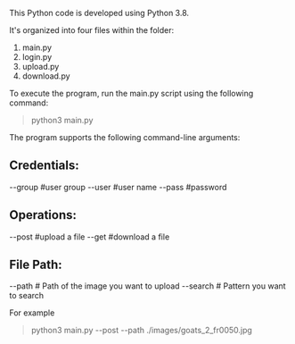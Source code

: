 This Python code is developed using Python 3.8. 

It's organized into four files within the folder:
1. main.py
2. login.py
3. upload.py
4. download.py

To execute the program, run the main.py script using the following command:
> python3 main.py 

The program supports the following command-line arguments:

## Credentials:
--group #user group
--user #user name
--pass #password

## Operations:
--post #upload a file
--get #download a file

## File Path:
--path # Path of the image you want to upload 
--search # Pattern you want to search

For example
> python3 main.py --post --path ./images/goats_2_fr0050.jpg
